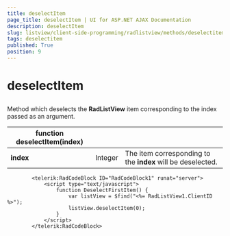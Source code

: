 ```yaml
---
title: deselectItem
page_title: deselectItem | UI for ASP.NET AJAX Documentation
description: deselectItem
slug: listview/client-side-programming/radlistview/methods/deselectitem
tags: deselectitem
published: True
position: 9
---
```


# deselectItem



## 

Method which deselects the __RadListView__ item corresponding to the index passed as an argument.




| function deselectItem(index) |  |  |
| ------ | ------ | ------ |
| __index__ |Integer|The item corresponding to the __index__ will be deselected.|

````ASPNET
	    <telerik:RadCodeBlock ID="RadCodeBlock1" runat="server">
	        <script type="text/javascript">
	            function DeselectFirstItem() {
	                var listView = $find("<%= RadListView1.ClientID %>");
	                listView.deselectItem(0);
	            }
	        </script>
	    </telerik:RadCodeBlock>
````


